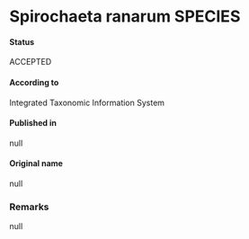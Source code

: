 Spirochaeta ranarum SPECIES
=======

#### Status
ACCEPTED

#### According to
Integrated Taxonomic Information System

#### Published in
null

#### Original name
null

### Remarks
null